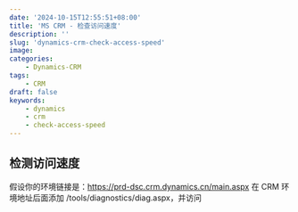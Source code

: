 ```yaml
---
date: '2024-10-15T12:55:51+08:00'
title: 'MS CRM - 检查访问速度'
description: ''
slug: 'dynamics-crm-check-access-speed'
image:
categories:
    - Dynamics-CRM
tags:
    - CRM
draft: false
keywords:
    - dynamics
    - crm
    - check-access-speed
---
```


## 检测访问速度

假设你的环境链接是：https://prd-dsc.crm.dynamics.cn/main.aspx
在 CRM 环境地址后面添加 /tools/diagnostics/diag.aspx，并访问